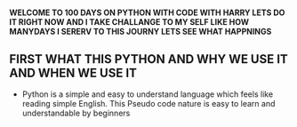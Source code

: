#### WELCOME TO 100 DAYS ON PYTHON WITH CODE WITH HARRY LETS DO IT RIGHT NOW AND I TAKE  CHALLANGE TO MY SELF LIKE HOW MANYDAYS I SERERV TO THIS JOURNY LETS SEE WHAT HAPPNINGS 

## FIRST WHAT THIS PYTHON AND WHY WE USE IT AND WHEN WE USE  IT 

* Python is a simple and easy to understand language which feels like reading simple
English. This Pseudo code nature is easy to learn and understandable by beginners